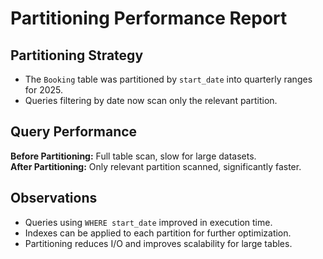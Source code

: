 # Partitioning Performance Report

## Partitioning Strategy
- The `Booking` table was partitioned by `start_date` into quarterly ranges for 2025.
- Queries filtering by date now scan only the relevant partition.

## Query Performance
**Before Partitioning:** Full table scan, slow for large datasets.  
**After Partitioning:** Only relevant partition scanned, significantly faster.

## Observations
- Queries using `WHERE start_date` improved in execution time.
- Indexes can be applied to each partition for further optimization.
- Partitioning reduces I/O and improves scalability for large tables.
